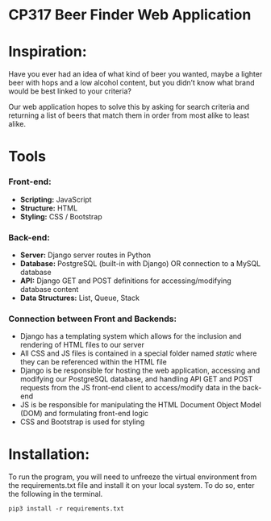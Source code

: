 # CP317 Beer Finder Web Application

# Inspiration:
Have you ever had an idea of what kind of beer you wanted, maybe a lighter beer with hops and a low alcohol content, but you didn’t know what brand would be best linked to your criteria?

Our web application hopes to solve this by asking for search criteria and returning a list of beers that match them in order from most alike to least alike.

# Tools
### Front-end:
* **Scripting:** JavaScript
* **Structure:** HTML
* **Styling:** CSS / Bootstrap

### Back-end:
* **Server:** Django server routes in Python
* **Database:** PostgreSQL (built-in with Django) OR connection to a MySQL database
* **API:** Django GET and POST definitions for accessing/modifying database content
* **Data Structures:** List, Queue, Stack

### Connection between Front and Backends:
* Django has a templating system which allows for the inclusion and rendering of HTML files to our server
* All CSS and JS files is contained in a special folder named *static* where they can be referenced within the HTML file
* Django is be responsible for hosting the web application, accessing and modifying our PostgreSQL database, and handling API GET and POST requests from the JS front-end client to access/modify data in the back-end
* JS is be responsible for manipulating the HTML Document Object Model (DOM) and formulating front-end logic
* CSS and Bootstrap is used for styling

# Installation: 
To run the program, you will need to unfreeze the virtual environment from the requirements.txt file and install it on your local system. To do so, enter the following in the terminal.
```shell
pip3 install -r requirements.txt
```
